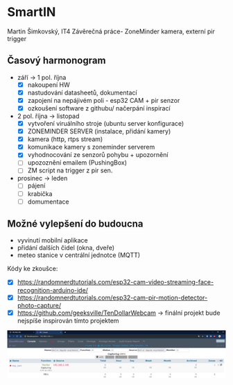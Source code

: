 # SmartIN
Martin Šimkovský, IT4
Závěrečná práce- ZoneMinder kamera, externí pir trigger

## Časový harmonogram
- září -> 1 pol. října
  - [x] nakoupení HW
  - [x] nastudování datasheetů, dokumentací 
  - [x] zapojení na nepájivém poli - esp32 CAM + pir senzor
  - [x] ozkoušení software z githubu/ načerpání inspirací
- 2 pol. října -> listopad
  - [x] vytvoření viruálního stroje (ubuntu server konfigurace)
  - [x] ZONEMINDER SERVER (instalace, přidání kamery)
  - [x] kamera (http, rtps stream)
  - [x] komunikace kamery s zoneminder serverem
  - [x] vyhodnocování ze senzorů pohybu + upozornění
  - [ ] upozoznění emailem (PushingBox)
  - [ ] ZM script na trigger z pir sen. 
- prosinec -> leden
  - [ ] pájení
  - [ ] krabička
  - [ ] domumentace
  
## Možné vylepšení do budoucna
- vyvinutí mobilní aplikace
- přidání dalších čidel (okna, dveře)
- meteo stanice v centrální jednotce (MQTT)

Kódy ke zkoušce: 
- [x] https://randomnerdtutorials.com/esp32-cam-video-streaming-face-recognition-arduino-ide/
- [x] https://randomnerdtutorials.com/esp32-cam-pir-motion-detector-photo-capture/
- [x] https://github.com/geeksville/TenDollarWebcam -> finální projekt bude nejspíše inspirován tímto projektem

![Screenshot](zoneminder_server_start_proof.png)

